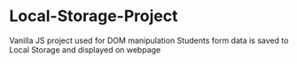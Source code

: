 # Local-Storage-Project

Vanilla JS project used for DOM manipulation
Students form data is saved to Local Storage and displayed on webpage
